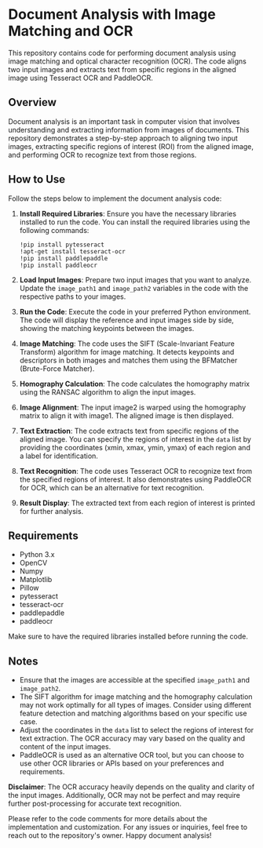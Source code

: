 # Document Analysis with Image Matching and OCR

This repository contains code for performing document analysis using image matching and optical character recognition (OCR). The code aligns two input images and extracts text from specific regions in the aligned image using Tesseract OCR and PaddleOCR.

## Overview

Document analysis is an important task in computer vision that involves understanding and extracting information from images of documents. This repository demonstrates a step-by-step approach to aligning two input images, extracting specific regions of interest (ROI) from the aligned image, and performing OCR to recognize text from those regions.

## How to Use

Follow the steps below to implement the document analysis code:

1. **Install Required Libraries**: Ensure you have the necessary libraries installed to run the code. You can install the required libraries using the following commands:
   ```
   !pip install pytesseract
   !apt-get install tesseract-ocr
   !pip install paddlepaddle
   !pip install paddleocr
   ```

2. **Load Input Images**: Prepare two input images that you want to analyze. Update the `image_path1` and `image_path2` variables in the code with the respective paths to your images.

3. **Run the Code**: Execute the code in your preferred Python environment. The code will display the reference and input images side by side, showing the matching keypoints between the images.

4. **Image Matching**: The code uses the SIFT (Scale-Invariant Feature Transform) algorithm for image matching. It detects keypoints and descriptors in both images and matches them using the BFMatcher (Brute-Force Matcher).

5. **Homography Calculation**: The code calculates the homography matrix using the RANSAC algorithm to align the input images.

6. **Image Alignment**: The input image2 is warped using the homography matrix to align it with image1. The aligned image is then displayed.

7. **Text Extraction**: The code extracts text from specific regions of the aligned image. You can specify the regions of interest in the `data` list by providing the coordinates (xmin, xmax, ymin, ymax) of each region and a label for identification.

8. **Text Recognition**: The code uses Tesseract OCR to recognize text from the specified regions of interest. It also demonstrates using PaddleOCR for OCR, which can be an alternative for text recognition.

9. **Result Display**: The extracted text from each region of interest is printed for further analysis.

## Requirements

- Python 3.x
- OpenCV
- Numpy
- Matplotlib
- Pillow
- pytesseract
- tesseract-ocr
- paddlepaddle
- paddleocr

Make sure to have the required libraries installed before running the code.

## Notes

- Ensure that the images are accessible at the specified `image_path1` and `image_path2`.
- The SIFT algorithm for image matching and the homography calculation may not work optimally for all types of images. Consider using different feature detection and matching algorithms based on your specific use case.
- Adjust the coordinates in the `data` list to select the regions of interest for text extraction. The OCR accuracy may vary based on the quality and content of the input images.
- PaddleOCR is used as an alternative OCR tool, but you can choose to use other OCR libraries or APIs based on your preferences and requirements.

**Disclaimer**: The OCR accuracy heavily depends on the quality and clarity of the input images. Additionally, OCR may not be perfect and may require further post-processing for accurate text recognition.

Please refer to the code comments for more details about the implementation and customization. For any issues or inquiries, feel free to reach out to the repository's owner. Happy document analysis!
